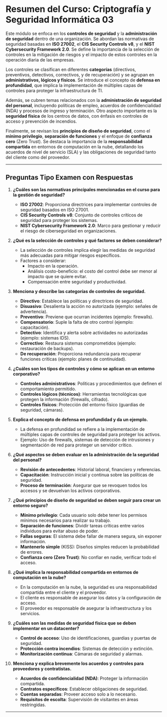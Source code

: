 # Resumen del Curso: Criptografía y Seguridad Informática 03

Este módulo se enfoca en los **controles de seguridad** y la **administración de seguridad** dentro de una organización. Se abordan las normativas de seguridad basadas en **ISO 27002**, el **CIS Security Controls v8**, y el **NIST Cybersecurity Framework 2.0**. Se define la importancia de la selección de controles en la mitigación de riesgos y el impacto de estos controles en la operación diaria de las empresas.

Los controles se clasifican en diferentes **categorías** (directivos, preventivos, detectivos, correctivos, y de recuperación) y se agrupan en **administrativos, lógicos y físicos**. Se introduce el concepto de **defensa en profundidad**, que implica la implementación de múltiples capas de controles para proteger la infraestructura de TI.

Además, se cubren temas relacionados con la **administración de seguridad del personal**, incluyendo políticas de empleo, acuerdos de confidencialidad (NDA) y procesos de ingreso y terminación. Otro aspecto importante es la **seguridad física** de los centros de datos, con énfasis en controles de acceso y prevención de incendios.

Finalmente, se revisan los **principios de diseño de seguridad**, como el **mínimo privilegio**, **separación de funciones** y el enfoque de **confianza cero** (Zero Trust). Se destaca la importancia de la **responsabilidad compartida** en entornos de computación en la nube, detallando los acuerdos de nivel de servicio (SLA) y las obligaciones de seguridad tanto del cliente como del proveedor.

---

## Preguntas Tipo Examen con Respuestas

1. **¿Cuáles son las normativas principales mencionadas en el curso para la gestión de seguridad?**
   - **ISO 27002**: Proporciona directrices para implementar controles de seguridad basados en ISO 27001.
   - **CIS Security Controls v8**: Conjunto de controles críticos de seguridad para proteger los sistemas.
   - **NIST Cybersecurity Framework 2.0**: Marco para gestionar y reducir el riesgo de ciberseguridad en organizaciones.

2. **¿Qué es la selección de controles y qué factores se deben considerar?**
   - La selección de controles implica elegir las medidas de seguridad más adecuadas para mitigar riesgos específicos.
   - Factores a considerar:
     - Impacto en la operación.
     - Análisis costo-beneficio: el costo del control debe ser menor al impacto que se quiere evitar.
     - Compensación entre seguridad y productividad.

3. **Menciona y describe las categorías de controles de seguridad.**
   - **Directivo**: Establece las políticas y directrices de seguridad.
   - **Disuasivo**: Desalienta la acción no autorizada (ejemplo: señales de advertencia).
   - **Preventivo**: Previene que ocurran incidentes (ejemplo: firewalls).
   - **Compensatorio**: Suple la falta de otro control (ejemplo: capacitación).
   - **Detectivo**: Identifica y alerta sobre actividades no autorizadas (ejemplo: sistemas IDS).
   - **Correctivo**: Restaura sistemas comprometidos (ejemplo: restauración de backups).
   - **De recuperación**: Proporciona redundancia para recuperar funciones críticas (ejemplo: planes de continuidad).

4. **¿Cuáles son los tipos de controles y cómo se aplican en un entorno corporativo?**
   - **Controles administrativos**: Políticas y procedimientos que definen el comportamiento permitido.
   - **Controles lógicos (técnicos)**: Herramientas tecnológicas que protegen la información (firewalls, cifrado).
   - **Controles físicos**: Protección del entorno físico (guardias de seguridad, cámaras).

5. **Explica el concepto de defensa en profundidad y da un ejemplo.**
   - La defensa en profundidad se refiere a la implementación de múltiples capas de controles de seguridad para proteger los activos.
   - Ejemplo: Uso de firewalls, sistemas de detección de intrusiones y segmentación de red para proteger un servidor crítico.

6. **¿Qué aspectos se deben evaluar en la administración de la seguridad del personal?**
   - **Revisión de antecedentes**: Historial laboral, financiero y referencias.
   - **Capacitación**: Instrucción inicial y continua sobre las políticas de seguridad.
   - **Proceso de terminación**: Asegurar que se revoquen todos los accesos y se devuelvan los activos corporativos.

7. **¿Qué principios de diseño de seguridad se deben seguir para crear un entorno seguro?**
   - **Mínimo privilegio**: Cada usuario solo debe tener los permisos mínimos necesarios para realizar su trabajo.
   - **Separación de funciones**: Dividir tareas críticas entre varios individuos para evitar abuso de poder.
   - **Fallas seguras**: El sistema debe fallar de manera segura, sin exponer información.
   - **Mantenerlo simple** (KISS): Diseños simples reducen la probabilidad de errores.
   - **Confianza cero (Zero Trust)**: No confiar en nadie, verificar todo el acceso.

8. **¿Qué implica la responsabilidad compartida en entornos de computación en la nube?**
   - En la computación en la nube, la seguridad es una responsabilidad compartida entre el cliente y el proveedor.
   - El cliente es responsable de asegurar los datos y la configuración de acceso.
   - El proveedor es responsable de asegurar la infraestructura y los servicios.

9. **¿Cuáles son las medidas de seguridad física que se deben implementar en un datacenter?**
   - **Control de acceso**: Uso de identificaciones, guardias y puertas de seguridad.
   - **Protección contra incendios**: Sistemas de detección y extinción.
   - **Monitorización continua**: Cámaras de seguridad y alarmas.

10. **Menciona y explica brevemente los acuerdos y controles para proveedores y contratistas.**
    - **Acuerdos de confidencialidad (NDA)**: Proteger la información compartida.
    - **Contratos específicos**: Establecer obligaciones de seguridad.
    - **Cuentas separadas**: Proveer acceso solo a lo necesario.
    - **Requisitos de escolta**: Supervisión de visitantes en áreas restringidas.

---

